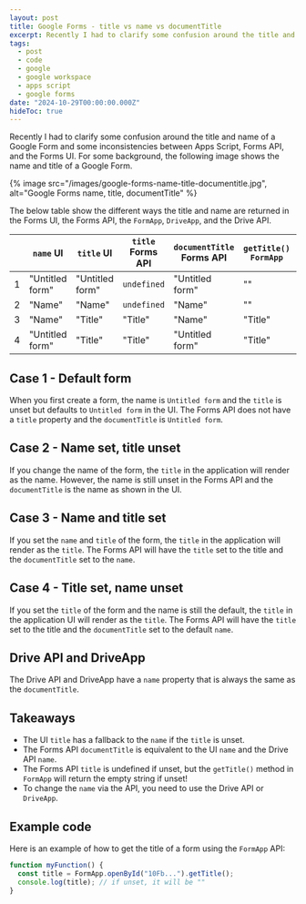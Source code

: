 ```yaml
---
layout: post
title: Google Forms - title vs name vs documentTitle
excerpt: Recently I had to clarify some confusion around the title and name of a Google Form. Here is a quick explanation of the difference between the two.
tags:
  - post
  - code
  - google
  - google workspace
  - apps script
  - google forms
date: "2024-10-29T00:00:00.000Z"
hideToc: true
---
```


Recently I had to clarify some confusion around the title and name of a Google Form and some inconsistencies between Apps Script, Forms API, and the Forms UI. For some background, the following image shows the name and title of a Google Form.

{% image src="/images/google-forms-name-title-documentitle.jpg", alt="Google Forms name, title, documentTitle" %}

The below table show the different ways the title and name are returned in the Forms UI, the Forms API, the `FormApp`, `DriveApp`, and the Drive API.

|     | `name` UI       | `title` UI      | `title` Forms API | `documentTitle` Forms API | `getTitle()` `FormApp` | `getName()` `DriveApp` | `name` Drive API |
| --- | --------------- | --------------- | ----------------- | ------------------------- | -------------------- | -------------------- | ---------------- |
| 1   | "Untitled form" | "Untitled form" | `undefined`       | "Untitled form"           | ""                   | "Untitled form"      | "Untitled form"  |
| 2   | "Name"          | "Name"          | `undefined`       | "Name"                    | ""                   | "Name"               | "Name"           |
| 3   | "Name"          | "Title"         | "Title"           | "Name"                    | "Title"              | "Name"               | "Name"           |
| 4   | "Untitled form" | "Title"         | "Title"           | "Untitled form"           | "Title"              | "Untitled form"      | "Untitled form"  |

## Case 1 - Default form

When you first create a form, the name is `Untitled form` and the `title` is unset but defaults to `Untitled form` in the UI. The Forms API does not have a `title` property and the `documentTitle` is `Untitled form`.

## Case 2 - Name set, title unset

If you change the name of the form, the `title` in the application will render as the name. However, the name is still unset in the Forms API and the `documentTitle` is the name as shown in the UI.

## Case 3 - Name and title set

If you set the `name` and `title` of the form, the `title` in the application will render as the `title`. The Forms API will have the `title` set to the title and the `documentTitle` set to the `name`.

## Case 4 - Title set, name unset

If you set the `title` of the form and the name is still the default, the `title` in the application UI will render as the `title`. The Forms API will have the `title` set to the title and the `documentTitle` set to the default `name`.

## Drive API and DriveApp

The Drive API and DriveApp have a `name` property that is always the same as the `documentTitle`.

## Takeaways

- The UI `title` has a fallback to the `name` if the `title` is unset.
- The Forms API `documentTitle` is equivalent to the UI `name` and the Drive API `name`.
- The Forms API `title` is undefined if unset, but the `getTitle()` method in `FormApp` will return the empty string if unset!
- To change the `name` via the API, you need to use the Drive API or `DriveApp`.

## Example code

Here is an example of how to get the title of a form using the `FormApp` API:

```js
function myFunction() {
  const title = FormApp.openById("10Fb...").getTitle();
  console.log(title); // if unset, it will be ""
}
```
